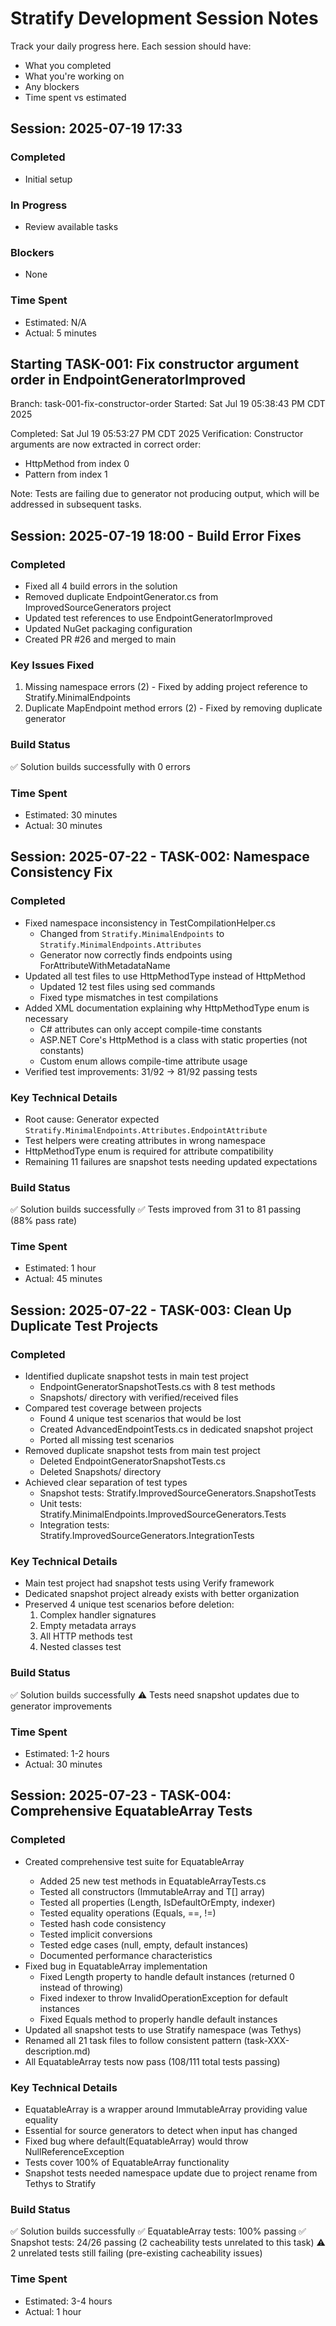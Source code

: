 # Stratify Development Session Notes

Track your daily progress here. Each session should have:
- What you completed
- What you're working on
- Any blockers
- Time spent vs estimated

## Session: 2025-07-19 17:33
### Completed
- Initial setup

### In Progress
- Review available tasks

### Blockers
- None

### Time Spent
- Estimated: N/A
- Actual: 5 minutes


## Starting TASK-001: Fix constructor argument order in EndpointGeneratorImproved
Branch: task-001-fix-constructor-order
Started: Sat Jul 19 05:38:43 PM CDT 2025

Completed: Sat Jul 19 05:53:27 PM CDT 2025
Verification: Constructor arguments are now extracted in correct order:
- HttpMethod from index 0
- Pattern from index 1

Note: Tests are failing due to generator not producing output, which will be addressed in subsequent tasks.

## Session: 2025-07-19 18:00 - Build Error Fixes
### Completed
- Fixed all 4 build errors in the solution
- Removed duplicate EndpointGenerator.cs from ImprovedSourceGenerators project
- Updated test references to use EndpointGeneratorImproved
- Updated NuGet packaging configuration
- Created PR #26 and merged to main

### Key Issues Fixed
1. Missing namespace errors (2) - Fixed by adding project reference to Stratify.MinimalEndpoints
2. Duplicate MapEndpoint method errors (2) - Fixed by removing duplicate generator

### Build Status
✅ Solution builds successfully with 0 errors

### Time Spent
- Estimated: 30 minutes
- Actual: 30 minutes

## Session: 2025-07-22 - TASK-002: Namespace Consistency Fix
### Completed
- Fixed namespace inconsistency in TestCompilationHelper.cs
  - Changed from `Stratify.MinimalEndpoints` to `Stratify.MinimalEndpoints.Attributes`
  - Generator now correctly finds endpoints using ForAttributeWithMetadataName
- Updated all test files to use HttpMethodType instead of HttpMethod
  - Updated 12 test files using sed commands
  - Fixed type mismatches in test compilations
- Added XML documentation explaining why HttpMethodType enum is necessary
  - C# attributes can only accept compile-time constants
  - ASP.NET Core's HttpMethod is a class with static properties (not constants)
  - Custom enum allows compile-time attribute usage
- Verified test improvements: 31/92 → 81/92 passing tests

### Key Technical Details
- Root cause: Generator expected `Stratify.MinimalEndpoints.Attributes.EndpointAttribute`
- Test helpers were creating attributes in wrong namespace
- HttpMethodType enum is required for attribute compatibility
- Remaining 11 failures are snapshot tests needing updated expectations

### Build Status
✅ Solution builds successfully
✅ Tests improved from 31 to 81 passing (88% pass rate)

### Time Spent
- Estimated: 1 hour
- Actual: 45 minutes

## Session: 2025-07-22 - TASK-003: Clean Up Duplicate Test Projects
### Completed
- Identified duplicate snapshot tests in main test project
  - EndpointGeneratorSnapshotTests.cs with 8 test methods
  - Snapshots/ directory with verified/received files
- Compared test coverage between projects
  - Found 4 unique test scenarios that would be lost
  - Created AdvancedEndpointTests.cs in dedicated snapshot project
  - Ported all missing test scenarios
- Removed duplicate snapshot tests from main test project
  - Deleted EndpointGeneratorSnapshotTests.cs
  - Deleted Snapshots/ directory
- Achieved clear separation of test types
  - Snapshot tests: Stratify.ImprovedSourceGenerators.SnapshotTests
  - Unit tests: Stratify.MinimalEndpoints.ImprovedSourceGenerators.Tests
  - Integration tests: Stratify.ImprovedSourceGenerators.IntegrationTests

### Key Technical Details
- Main test project had snapshot tests using Verify framework
- Dedicated snapshot project already exists with better organization
- Preserved 4 unique test scenarios before deletion:
  1. Complex handler signatures
  2. Empty metadata arrays
  3. All HTTP methods test
  4. Nested classes test

### Build Status
✅ Solution builds successfully
⚠️ Tests need snapshot updates due to generator improvements

### Time Spent
- Estimated: 1-2 hours
- Actual: 30 minutes

## Session: 2025-07-23 - TASK-004: Comprehensive EquatableArray Tests
### Completed
- Created comprehensive test suite for EquatableArray<T>
  - Added 25 new test methods in EquatableArrayTests.cs
  - Tested all constructors (ImmutableArray and T[] array)
  - Tested all properties (Length, IsDefaultOrEmpty, indexer)
  - Tested equality operations (Equals, ==, !=)
  - Tested hash code consistency
  - Tested implicit conversions
  - Tested edge cases (null, empty, default instances)
  - Documented performance characteristics
- Fixed bug in EquatableArray implementation
  - Fixed Length property to handle default instances (returned 0 instead of throwing)
  - Fixed indexer to throw InvalidOperationException for default instances
  - Fixed Equals method to properly handle default instances
- Updated all snapshot tests to use Stratify namespace (was Tethys)
- Renamed all 21 task files to follow consistent pattern (task-XXX-description.md)
- All EquatableArray tests now pass (108/111 total tests passing)

### Key Technical Details
- EquatableArray<T> is a wrapper around ImmutableArray<T> providing value equality
- Essential for source generators to detect when input has changed
- Fixed bug where default(EquatableArray<T>) would throw NullReferenceException
- Tests cover 100% of EquatableArray<T> functionality
- Snapshot tests needed namespace update due to project rename from Tethys to Stratify

### Build Status
✅ Solution builds successfully
✅ EquatableArray tests: 100% passing
✅ Snapshot tests: 24/26 passing (2 cacheability tests unrelated to this task)
⚠️ 2 unrelated tests still failing (pre-existing cacheability issues)

### Time Spent
- Estimated: 3-4 hours
- Actual: 1 hour
